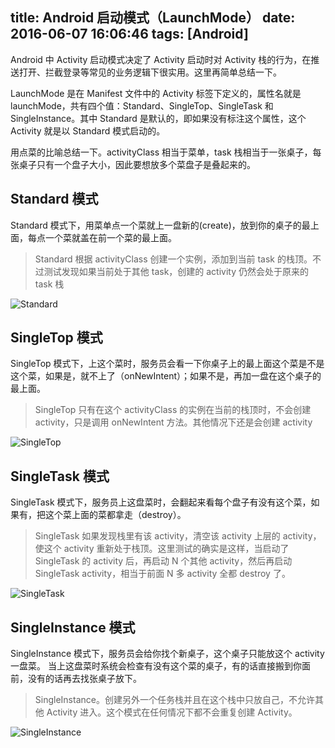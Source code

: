 title: Android 启动模式（LaunchMode）
date: 2016-06-07 16:06:46
tags: [Android]
---

Android 中 Activity 启动模式决定了 Activity 启动时对 Activity 栈的行为，在推送打开、拦截登录等常见的业务逻辑下很实用。这里再简单总结一下。

<!--more-->

LaunchMode 是在 Manifest 文件中的 Activity 标签下定义的，属性名就是 launchMode，共有四个值：Standard、SingleTop、SingleTask 和 SingleInstance。其中 Standard 是默认的，即如果没有标注这个属性，这个 Activity 就是以 Standard 模式启动的。


用点菜的比喻总结一下。activityClass 相当于菜单，task 栈相当于一张桌子，每张桌子只有一个盘子大小，因此要想放多个菜盘子是叠起来的。

## Standard 模式

Standard 模式下，用菜单点一个菜就上一盘新的(create)，放到你的桌子的最上面，每点一个菜就盖在前一个菜的最上面。

> Standard 根据 activityClass 创建一个实例，添加到当前 task 的栈顶。不过测试发现如果当前处于其他 task，创建的 activity 仍然会处于原来的 task 栈

 ![Standard](Standard.png)

## SingleTop 模式

SingleTop 模式下，上这个菜时，服务员会看一下你桌子上的最上面这个菜是不是这个菜，如果是，就不上了（onNewIntent）；如果不是，再加一盘在这个桌子的最上面。

> SingleTop 只有在这个 activityClass 的实例在当前的栈顶时，不会创建 activity，只是调用 onNewIntent 方法。其他情况下还是会创建 activity

 ![SingleTop](SingleTop.png)

## SingleTask 模式

SingleTask 模式下，服务员上这盘菜时，会翻起来看每个盘子有没有这个菜，如果有，把这个菜上面的菜都拿走（destroy）。

> SingleTask 如果发现栈里有该 activity，清空该 activity 上层的 activity，使这个 activity 重新处于栈顶。这里测试的确实是这样，当启动了 SingleTask 的 activity 后，再启动 N 个其他 activity，然后再启动 SingleTask activity，相当于前面 N 多 activity 全都 destroy 了。

 ![SingleTask](SingleTask.png)

## SingleInstance 模式

SingleInstance 模式下，服务员会给你找个新桌子，这个桌子只能放这个 activity 一盘菜。
当上这盘菜时系统会检查有没有这个菜的桌子，有的话直接搬到你面前，没有的话再去找张桌子放下。

> SingleInstance。创建另外一个任务栈并且在这个栈中只放自己，不允许其他 Activity 进入。这个模式在任何情况下都不会重复创建 Activity。

 ![SingleInstance](SingleInstance.png)
